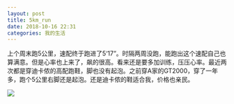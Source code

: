 ```yaml
---
layout: post
title: 5km_run
date: 2018-10-16 22:31
categories: 我的生活
---
```


上个周末跑5公里，速配终于跑进了5‘17”。时隔两周没跑，能跑出这个速配自己也算满意。但是心率也上来了，飙的很高。看来还是要多加训练，压压心率。最近两次都是穿迪卡侬的高配跑鞋，脚也没有起泡。之前穿A家的GT2000，穿了一年多，跑个5公里右脚还是起泡。还是迪卡侬的鞋适合我，价格也亲民。

![]({{site:url}}/assets/20181016/5km_run.jpeg)